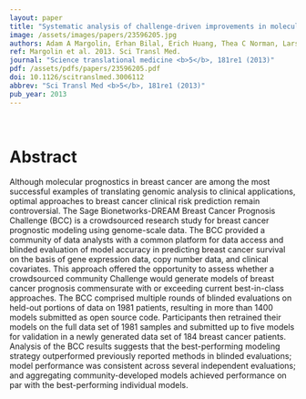 ```yaml
---
layout: paper
title: "Systematic analysis of challenge-driven improvements in molecular prognostic models for breast cancer."
image: /assets/images/papers/23596205.jpg
authors: Adam A Margolin, Erhan Bilal, Erich Huang, Thea C Norman, Lars Ottestad, Brigham H Mecham, Ben Sauerwine, Michael R Kellen, Lara M Mangravite, Matthew D Furia, Hans Kristian Moen Vollan, Oscar M Rueda, Justin Guinney, Nicole A Deflaux, Bruce Hoff, Xavier Schildwachter, Hege G Russnes, Daehoon Park, Veronica O Vang, Tyler Pirtle, Lamia Youseff, Craig Citro, Christina Curtis, Vessela N Kristensen, Joseph Hellerstein, Stephen H Friend, Gustavo Stolovitzky, Samuel Aparicio, Carlos Caldas, Anne-Lise Børresen-Dale
ref: Margolin et al. 2013. Sci Transl Med.
journal: "Science translational medicine <b>5</b>, 181re1 (2013)"
pdf: /assets/pdfs/papers/23596205.pdf
doi: 10.1126/scitranslmed.3006112
abbrev: "Sci Transl Med <b>5</b>, 181re1 (2013)"
pub_year: 2013
---
```


<br />
<div data-badge-popover="right" data-badge-type="donut" data-pmid="23596205" data-hide-no-mentions="true" class="altmetric-embed"></div>

# Abstract

Although molecular prognostics in breast cancer are among the most successful examples of translating genomic analysis to clinical applications, optimal approaches to breast cancer clinical risk prediction remain controversial. The Sage Bionetworks-DREAM Breast Cancer Prognosis Challenge (BCC) is a crowdsourced research study for breast cancer prognostic modeling using genome-scale data. The BCC provided a community of data analysts with a common platform for data access and blinded evaluation of model accuracy in predicting breast cancer survival on the basis of gene expression data, copy number data, and clinical covariates. This approach offered the opportunity to assess whether a crowdsourced community Challenge would generate models of breast cancer prognosis commensurate with or exceeding current best-in-class approaches. The BCC comprised multiple rounds of blinded evaluations on held-out portions of data on 1981 patients, resulting in more than 1400 models submitted as open source code. Participants then retrained their models on the full data set of 1981 samples and submitted up to five models for validation in a newly generated data set of 184 breast cancer patients. Analysis of the BCC results suggests that the best-performing modeling strategy outperformed previously reported methods in blinded evaluations; model performance was consistent across several independent evaluations; and aggregating community-developed models achieved performance on par with the best-performing individual models.

